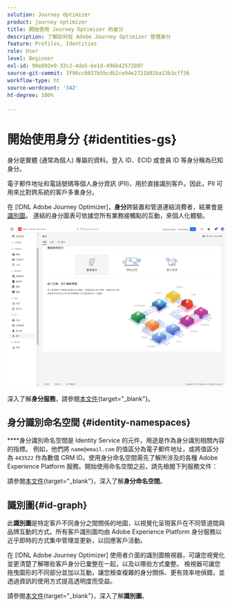 ```yaml
---
solution: Journey Optimizer
product: journey optimizer
title: 開始使用 Journey Optimizer 的身分
description: 了解如何在 Adobe Journey Optimizer 管理身分
feature: Profiles, Identities
role: User
level: Beginner
exl-id: 90e892e9-33c2-4da5-be1d-496b42572897
source-git-commit: 3f96cc0037b5bcdb2ce94e2721b02ba13b3cff36
workflow-type: ht
source-wordcount: '342'
ht-degree: 100%

---
```


# 開始使用身分 {#identities-gs}

身分是實體 (通常為個人) 專屬的資料。登入 ID、ECID 或會員 ID 等身分稱為已知身分。

電子郵件地址和電話號碼等個人身分資訊 (PII)，用於直接識別客戶。因此，PII 可用來比對跨系統的客戶多重身分。

在 [!DNL Adobe Journey Optimizer]，**身分**&#x200B;跨裝置和管道連結消費者，結果會是[識別圖](#id-graph)。 連結的身分圖表可依據您所有業務接觸點的互動，來個人化體驗。  

![](assets/identities-home.png)

深入了解&#x200B;**身分服務**，請參閱[本文件](https://experienceleague.adobe.com/docs/experience-platform/identity/home.html?lang=zh-Hant){target="_blank"}。

## 身分識別命名空間 {#identity-namespaces}

****&#x200B;身分識別命名空間是 Identity Service 的元件，用途是作為身分識別相關內容的指標。 例如，他們將 `name@email.com` 的值區分為電子郵件地址，或將值區分為 `443522` 作為數值 CRM ID。使用身分命名空間需先了解所涉及的各種 Adobe Experience Platform 服務。開始使用命名空間之前，請先檢閱下列服務文件：

請參閱[本文件](https://experienceleague.adobe.com/docs/experience-platform/identity/namespaces.html?lang=zh-Hant){target="_blank"}，深入了解&#x200B;**身分命名空間**。

## 識別圖{#id-graph}

此&#x200B;**識別圖**&#x200B;是特定客戶不同身分之間關係的地圖，以視覺化呈現客戶在不同管道間與品牌互動的方式。所有客戶識別圖均由 Adobe Experience Platform 身分服務以近乎即時的方式集中管理並更新，以回應客戶活動。

在 [!DNL Adobe Journey Optimizer] 使用者介面的識別圖檢視器，可讓您視覺化並更清楚了解哪些客戶身分已彙整在一起，以及以哪些方式彙整。 檢視器可讓您拖曳圖形的不同部分並加以互動，讓您檢查複雜的身分關係、更有效率地偵錯，並透過資訊的使用方式提高透明度而受益。

請參閱[本文件](https://experienceleague.adobe.com/docs/experience-platform/identity/ui/identity-graph-viewer.html?lang=zh-Hant){target="_blank"}，深入了解&#x200B;**識別圖**。
